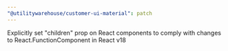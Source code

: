 ```yaml
---
"@utilitywarehouse/customer-ui-material": patch
---
```


Explicitly set "children" prop on React components to comply with changes to React.FunctionComponent in React v18
